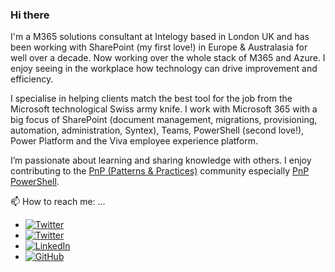 ### Hi there

I'm a M365 solutions consultant at Intelogy based in London UK and has been working with SharePoint (my first love!) in Europe & Australasia for well over a decade. Now working over the whole stack of M365 and Azure. I enjoy seeing in the workplace how technology can drive improvement and efficiency.

I specialise in helping clients match the best tool for the job from the Microsoft technological Swiss army knife. I work with Microsoft 365 with a big focus of SharePoint (document management, migrations, provisioning, automation, administration, Syntex), Teams, PowerShell (second love!), Power Platform and the Viva employee experience platform.

I’m passionate about learning and sharing knowledge with others. I enjoy contributing to the [PnP (Patterns & Practices)](https://pnp.github.io/) community especially [PnP PowerShell](https://pnp.github.io/powershell/).

📫 How to reach me: ...
- <a href="https://leonarmston.com"><img src="https://img.shields.io/badge/Blog-leonarmston.com-%230b56a4" alt="Twitter"></a>
- <a href="https://twitter.com/intent/follow?screen_name=leonarmston"><img src="https://img.shields.io/twitter/follow/leonarmston?style=social" alt="Twitter"></a>
- <a href="https://www.linkedin.com/in/leonarmston"><img src="https://img.shields.io/badge/LinkedIn--_.svg?style=social&logo=linkedin" alt="LinkedIn"></a>
- <a href="https://github.com/leonarmston"><img src="https://img.shields.io/github/followers/leonarmston?label=leonarmston&style=social" alt="GitHub"></a>

